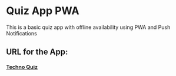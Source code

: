 # Quiz App PWA

This is a basic quiz app with offline availability using PWA and Push Notifications

## URL for the App:

#### [Techno Quiz](https://quiz-app-pwa-77318.web.app/)
